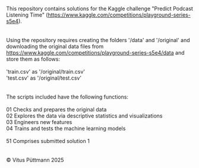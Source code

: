 This repository contains solutions for the Kaggle challenge "Predict Podcast Listening Time" (https://www.kaggle.com/competitions/playground-series-s5e4).<br>
<br>
<br>
Using the repository requires creating the folders '/data' and '/original' and downloading the original data files from https://www.kaggle.com/competitions/playground-series-s5e4/data and store them as follows:<br>
<br>
'train.csv' as '/original/train.csv'<br>
'test.csv' as '/original/test.csv'<br>
<br>
<br>
The scripts included have the following functions:<br>
<br>
01 Checks and prepares the original data<br>
02 Explores the data via descriptive statistics and visualizations<br>
03 Engineers new features<br>
04 Trains and tests the machine learning models<br>
<br>
51 Comprises submitted solution 1<br>
<br>
<br>
© Vitus Püttmann 2025
